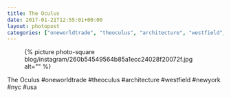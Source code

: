 ```yaml
---
title: The Oculus
date: 2017-01-21T12:55:01+00:00
layout: photopost
categories: ["oneworldtrade", "theoculus", "architecture", "westfield", "newyork", "nyc", "usa", "photos", "instagram"]
---
```


<figure class="photo photo--square">
  {% picture photo-square blog/instagram/260b54549564b85a1ecc24028f20072f.jpg alt="" %}
</figure>

The Oculus
#oneworldtrade #theoculus #architecture #westfield #newyork #nyc #usa
